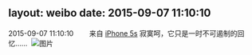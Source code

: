layout: weibo
date: 2015-09-07 11:10:10
---
<meta name="referrer" content="no-referrer" />

2015-09-07 11:10:10  &nbsp;&nbsp;&nbsp;&nbsp;&nbsp;&nbsp; 来自 <a href="sinaweibo://customweibosource" rel="nofollow">iPhone 5s</a>
寂寞呵，它只是一时不可遏制的回忆…… ​​​
![图片](https://ww1.sinaimg.cn/large/6d2a6003jw1evtpptro5bj20hs0dcgqc.jpg)
